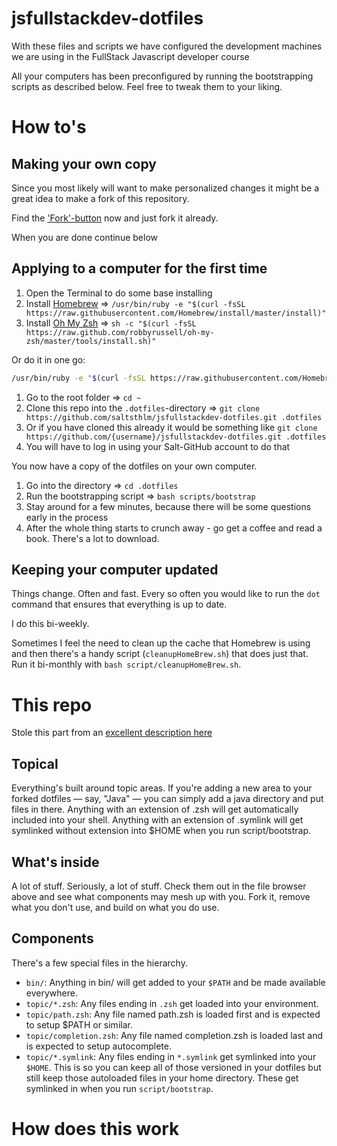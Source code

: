 # jsfullstackdev-dotfiles
With these files and scripts we have configured the development machines we are using in the FullStack Javascript developer course

All your computers has been preconfigured by running the bootstrapping scripts as described below. Feel free to tweak them to your liking.

# How to's

## Making your own copy
Since you most likely will want to make personalized changes it might be a great idea to make a fork of this repository.

Find the ['Fork'-button](https://github.com/saltsthlm/jsfullstackdev-dotfiles/fork) now and just fork it already.

When you are done continue below

## Applying to a computer for the first time

1. Open the Terminal to do some base installing
1. Install [Homebrew](https://brew.sh/) => `/usr/bin/ruby -e "$(curl -fsSL https://raw.githubusercontent.com/Homebrew/install/master/install)"`
1. Install [Oh My Zsh](http://ohmyz.sh/) => `sh -c "$(curl -fsSL https://raw.github.com/robbyrussell/oh-my-zsh/master/tools/install.sh)"`

Or do it in one go:

```bash
/usr/bin/ruby -e "$(curl -fsSL https://raw.githubusercontent.com/Homebrew/install/master/install)" && sh -c "$(curl -fsSL https://raw.github.com/robbyrussell/oh-my-zsh/master/tools/install.sh)"
```

1. Go to the root folder => `cd ~`
1. Clone this repo into the `.dotfiles`-directory => `git clone https://github.com/saltsthlm/jsfullstackdev-dotfiles.git .dotfiles`
  1. Or if you have cloned this already it would be something like `git clone https://github.com/{username}/jsfullstackdev-dotfiles.git .dotfiles`
  1. You will have to log in using your Salt-GitHub account to do that

You now have a copy of the dotfiles on your own computer.

1. Go into the directory => `cd .dotfiles`
1. Run the bootstrapping script => `bash scripts/bootstrap`
1. Stay around for a few minutes, because there will be some questions early in the process
1. After the whole thing starts to crunch away - go get a coffee and read a book. There's a lot to download.

## Keeping your computer updated

Things change. Often and fast. Every so often you would like to run the `dot` command that ensures that everything is up to date.

I do this bi-weekly.

Sometimes I feel the need to clean up the cache that Homebrew is using and then there's a handy script (`cleanupHomeBrew.sh`) that does just that. Run it bi-monthly with `bash script/cleanupHomeBrew.sh`.

# This repo

Stole this part from an [excellent description here](https://github.com/michaelmior/dotfiles)

## Topical
Everything's built around topic areas. If you're adding a new area to your forked dotfiles — say, "Java" — you can simply add a java directory and put files in there. Anything with an extension of .zsh will get automatically included into your shell. Anything with an extension of .symlink will get symlinked without extension into $HOME when you run script/bootstrap.

## What's inside
A lot of stuff. Seriously, a lot of stuff. Check them out in the file browser above and see what components may mesh up with you. Fork it, remove what you don't use, and build on what you do use.

## Components
There's a few special files in the hierarchy.

* `bin/`: Anything in bin/ will get added to your `$PATH` and be made available everywhere.
* `topic/*.zsh`: Any files ending in `.zsh` get loaded into your environment.
* `topic/path.zsh`: Any file named path.zsh is loaded first and is expected to setup $PATH or similar.
* `topic/completion.zsh`: Any file named completion.zsh is loaded last and is expected to setup autocomplete.
* `topic/*.symlink`: Any files ending in `*.symlink` get symlinked into your `$HOME`. This is so you can keep all of those versioned in your dotfiles but still keep those autoloaded files in your home directory. These get symlinked in when you run `script/bootstrap`.

# How does this work

